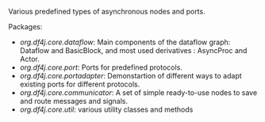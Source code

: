  Various predefined types of asynchronous nodes and ports.
 
 Packages:

- _org.df4j.core.dataflow_: Main components of the dataflow graph: Dataflow and BasicBlock, and most used derivatives : AsyncProc and Actor.
- _org.df4j.core.port_: Ports for predefined protocols.
- _org.df4j.core.portadapter_: Demonstartion of different ways to adapt existing ports for different protocols.
- _org.df4j.core.communicator_: A set of simple ready-to-use nodes to save and route messages and signals.
- _org.df4j.core.util_: various utility classes and methods